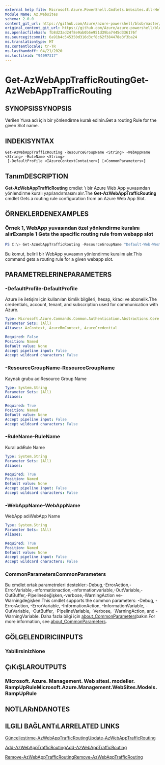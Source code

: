 ```yaml
---
external help file: Microsoft.Azure.PowerShell.Cmdlets.Websites.dll-Help.xml
Module Name: Az.Websites
schema: 2.0.0
content_git_url: https://github.com/Azure/azure-powershell/blob/master/src/Websites/Websites/help/Get-AzWebAppTrafficRouting.md
original_content_git_url: https://github.com/Azure/azure-powershell/blob/master/src/Websites/Websites/help/Get-AzWebAppTrafficRouting.md
ms.openlocfilehash: fb8d23ad24f8e9ab0b6e951d39ba7445d336176f
ms.sourcegitcommit: 6a91b4c545350d316d3cf8c62f384478e3f3ba24
ms.translationtype: MT
ms.contentlocale: tr-TR
ms.lasthandoff: 04/21/2020
ms.locfileid: "94097317"
---
```

# <span data-ttu-id="14c4c-101">Get-AzWebAppTrafficRouting</span><span class="sxs-lookup"><span data-stu-id="14c4c-101">Get-AzWebAppTrafficRouting</span></span>

## <span data-ttu-id="14c4c-102">SYNOPSIS</span><span class="sxs-lookup"><span data-stu-id="14c4c-102">SYNOPSIS</span></span>
<span data-ttu-id="14c4c-103">Verilen Yuva adı için bir yönlendirme kuralı edinin.</span><span class="sxs-lookup"><span data-stu-id="14c4c-103">Get a routing Rule for the given Slot name.</span></span>

## <span data-ttu-id="14c4c-104">INDEKI</span><span class="sxs-lookup"><span data-stu-id="14c4c-104">SYNTAX</span></span>

```
Get-AzWebAppTrafficRouting -ResourceGroupName <String> -WebAppName <String> -RuleName <String>
 [-DefaultProfile <IAzureContextContainer>] [<CommonParameters>]
```

## <span data-ttu-id="14c4c-105">Tanım</span><span class="sxs-lookup"><span data-stu-id="14c4c-105">DESCRIPTION</span></span>
<span data-ttu-id="14c4c-106">**Get-AzWebAppTrafficRouting** cmdlet 'ı bir Azure Web App yuvasından yönlendirme kuralı yapılandırmasını alır.</span><span class="sxs-lookup"><span data-stu-id="14c4c-106">The **Get-AzWebAppTrafficRouting** cmdlet Gets a routing rule configuration from an Azure Web App Slot.</span></span>

## <span data-ttu-id="14c4c-107">ÖRNEKLERDEN</span><span class="sxs-lookup"><span data-stu-id="14c4c-107">EXAMPLES</span></span>

### <span data-ttu-id="14c4c-108">Örnek 1, WebApp yuvasından özel yönlendirme kuralını alır</span><span class="sxs-lookup"><span data-stu-id="14c4c-108">Example 1 Gets the specific routing rule from webapp slot</span></span>
```powershell
PS C:\> Get-AzWebAppTrafficRouting -ResourceGroupName "Default-Web-WestUS" -WebAppName "ContosoSite"  -RuleName 'Stg'
```

<span data-ttu-id="14c4c-109">Bu komut, belirli bir WebApp yuvasının yönlendirme kuralını alır.</span><span class="sxs-lookup"><span data-stu-id="14c4c-109">This command gets a routing rule for a given webapp slot.</span></span>

## <span data-ttu-id="14c4c-110">PARAMETRELERINE</span><span class="sxs-lookup"><span data-stu-id="14c4c-110">PARAMETERS</span></span>

### <span data-ttu-id="14c4c-111">-DefaultProfile</span><span class="sxs-lookup"><span data-stu-id="14c4c-111">-DefaultProfile</span></span>
<span data-ttu-id="14c4c-112">Azure ile iletişim için kullanılan kimlik bilgileri, hesap, kiracı ve abonelik.</span><span class="sxs-lookup"><span data-stu-id="14c4c-112">The credentials, account, tenant, and subscription used for communication with Azure.</span></span>

```yaml
Type: Microsoft.Azure.Commands.Common.Authentication.Abstractions.Core.IAzureContextContainer
Parameter Sets: (All)
Aliases: AzContext, AzureRmContext, AzureCredential

Required: False
Position: Named
Default value: None
Accept pipeline input: False
Accept wildcard characters: False
```

### <span data-ttu-id="14c4c-113">-ResourceGroupName</span><span class="sxs-lookup"><span data-stu-id="14c4c-113">-ResourceGroupName</span></span>
<span data-ttu-id="14c4c-114">Kaynak grubu adı</span><span class="sxs-lookup"><span data-stu-id="14c4c-114">Resource Group Name</span></span>

```yaml
Type: System.String
Parameter Sets: (All)
Aliases:

Required: True
Position: Named
Default value: None
Accept pipeline input: False
Accept wildcard characters: False
```

### <span data-ttu-id="14c4c-115">-RuleName</span><span class="sxs-lookup"><span data-stu-id="14c4c-115">-RuleName</span></span>
<span data-ttu-id="14c4c-116">Kural adı</span><span class="sxs-lookup"><span data-stu-id="14c4c-116">Rule Name</span></span>
```yaml
Type: System.String
Parameter Sets: (All)
Aliases:

Required: True
Position: Named
Default value: None
Accept pipeline input: False
Accept wildcard characters: False
```

### <span data-ttu-id="14c4c-117">-WebAppName</span><span class="sxs-lookup"><span data-stu-id="14c4c-117">-WebAppName</span></span>
<span data-ttu-id="14c4c-118">WebApp adı</span><span class="sxs-lookup"><span data-stu-id="14c4c-118">WebApp Name</span></span>

```yaml
Type: System.String
Parameter Sets: (All)
Aliases:

Required: True
Position: Named
Default value: None
Accept pipeline input: False
Accept wildcard characters: False
```

### <span data-ttu-id="14c4c-119">CommonParameters</span><span class="sxs-lookup"><span data-stu-id="14c4c-119">CommonParameters</span></span>
<span data-ttu-id="14c4c-120">Bu cmdlet ortak parametreleri destekler:-Debug,-ErrorAction,-ErrorVariable,-ınformationaction,-ınformationvariable,-OutVariable,-OutBuffer,-Pipelinedeğişken,-verbose,-WarningAction ve-Warningdeğişken.</span><span class="sxs-lookup"><span data-stu-id="14c4c-120">This cmdlet supports the common parameters: -Debug, -ErrorAction, -ErrorVariable, -InformationAction, -InformationVariable, -OutVariable, -OutBuffer, -PipelineVariable, -Verbose, -WarningAction, and -WarningVariable.</span></span> <span data-ttu-id="14c4c-121">Daha fazla bilgi için [about_CommonParameters](http://go.microsoft.com/fwlink/?LinkID=113216)bakın.</span><span class="sxs-lookup"><span data-stu-id="14c4c-121">For more information, see [about_CommonParameters](http://go.microsoft.com/fwlink/?LinkID=113216).</span></span>

## <span data-ttu-id="14c4c-122">GÖLGELENDIRICI</span><span class="sxs-lookup"><span data-stu-id="14c4c-122">INPUTS</span></span>

### <span data-ttu-id="14c4c-123">Yabilirsiniz</span><span class="sxs-lookup"><span data-stu-id="14c4c-123">None</span></span>

## <span data-ttu-id="14c4c-124">ÇıKıŞLAR</span><span class="sxs-lookup"><span data-stu-id="14c4c-124">OUTPUTS</span></span>

### <span data-ttu-id="14c4c-125">Microsoft. Azure. Management. Web sitesi. modeller. RampUpRule</span><span class="sxs-lookup"><span data-stu-id="14c4c-125">Microsoft.Azure.Management.WebSites.Models.RampUpRule</span></span>

## <span data-ttu-id="14c4c-126">NOTLARıNDA</span><span class="sxs-lookup"><span data-stu-id="14c4c-126">NOTES</span></span>

## <span data-ttu-id="14c4c-127">ILGILI BAĞLANTıLAR</span><span class="sxs-lookup"><span data-stu-id="14c4c-127">RELATED LINKS</span></span>

[<span data-ttu-id="14c4c-128">Güncelleştirme-AzWebAppTrafficRouting</span><span class="sxs-lookup"><span data-stu-id="14c4c-128">Update-AzWebAppTrafficRouting</span></span>](./Update-AzWebAppTrafficRouting.md)

[<span data-ttu-id="14c4c-129">Add-AzWebAppTrafficRouting</span><span class="sxs-lookup"><span data-stu-id="14c4c-129">Add-AzWebAppTrafficRouting</span></span>](./Add-AzWebAppTrafficRouting.md)

[<span data-ttu-id="14c4c-130">Remove-AzWebAppTrafficRouting</span><span class="sxs-lookup"><span data-stu-id="14c4c-130">Remove-AzWebAppTrafficRouting</span></span>](./Remove-AzWebAppTrafficRouting.md)
